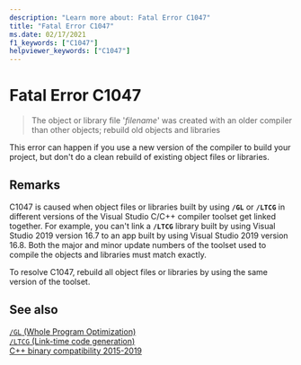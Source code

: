 ```yaml
---
description: "Learn more about: Fatal Error C1047"
title: "Fatal Error C1047"
ms.date: 02/17/2021
f1_keywords: ["C1047"]
helpviewer_keywords: ["C1047"]
---
```

# Fatal Error C1047

> The object or library file '*filename*' was created with an older compiler than other objects; rebuild old objects and libraries

This error can happen if you use a new version of the compiler to build your project, but don't do a clean rebuild of existing object files or libraries.

## Remarks

C1047 is caused when object files or libraries built by using **`/GL`** or **`/LTCG`** in different versions of the Visual Studio C/C++ compiler toolset get linked together. For example, you can't link a **`/LTCG`** library built by using Visual Studio 2019 version 16.7 to an app built by using Visual Studio 2019 version 16.8. Both the major and minor update numbers of the toolset used to compile the objects and libraries must match exactly.

To resolve C1047, rebuild all object files or libraries by using the same version of the toolset.

## See also

[`/GL` (Whole Program Optimization)](../../build/reference/gl-whole-program-optimization.md)\
[`/LTCG` (Link-time code generation)](../../build/reference/ltcg-link-time-code-generation.md)\
[C++ binary compatibility 2015-2019](../../porting/binary-compat-2015-2017.md)
